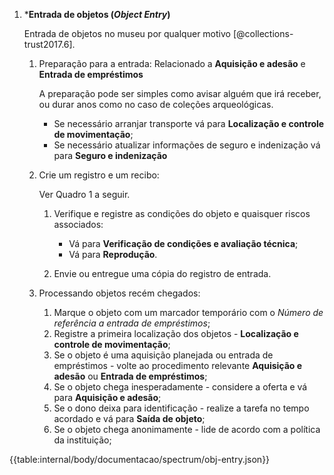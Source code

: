 1.  \***Entrada de objetos (_Object Entry_)**

    Entrada de objetos no museu por qualquer motivo [@collections-trust2017.6].

    1.  Preparação para a entrada:
       Relacionado a **Aquisição e adesão** e **Entrada de empréstimos**

        A preparação pode ser simples como avisar alguém que irá receber, ou durar anos como no caso de coleções arqueológicas.

        - Se necessário arranjar transporte vá para **Localização e controle de movimentação**;
        - Se necessário atualizar informações de seguro e indenização vá para **Seguro e indenização**

    1.  Crie um registro e um recibo:

        Ver Quadro 1 a seguir.

        1.  Verifique e registre as condições do objeto e quaisquer riscos associados:

            - Vá para **Verificação de condições e avaliação técnica**;
            - Vá para **Reprodução**.

        2.  Envie ou entregue uma cópia do registro de entrada.

    1.  Processando objetos recém chegados:
        1. Marque o objeto com um marcador temporário com o _Número de referência a entrada de empréstimos_;
        2. Registre a primeira localização dos objetos - **Localização e controle de movimentação**;
        3. Se o objeto é uma aquisição planejada ou entrada de empréstimos - volte ao procedimento relevante **Aquisição e adesão** ou **Entrada de empréstimos**;
        4. Se o objeto chega inesperadamente - considere a oferta e vá para **Aquisição e adesão**;
        5. Se o dono deixa para identificação - realize a tarefa no tempo acordado e vá para **Saída de objeto**;
        6. Se o objeto chega anonimamente - lide de acordo com a política da instituição;

{{table:internal/body/documentacao/spectrum/obj-entry.json}}
